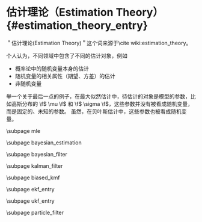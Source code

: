估计理论（Estimation Theory）{#estimation_theory_entry}
===================================================

＂估计理论(Estimation Theory)＂这个词来源于\cite wiki:estimation_theory。

个人认为，不同领域中包含了不同的估计对象，例如

- 概率论中的随机变量本身的估计
- 随机变量的相关属性（期望、方差）的估计
- 非随机变量

举一个关于最后一点的例子，在最大似然估计中，待估计的对象是模型的参数，比如高斯分布的 \f$ \mu \f$ 和 \f$ \sigma \f$，这些参数并没有被看成随机变量，而是固定的、未知的参数。
虽然，在贝叶斯估计中，这些参数也被看成随机变量。

\subpage mle

\subpage bayesian_estimation

\subpage bayesian_filter

\subpage kalman_filter

\subpage biased_kmf

\subpage ekf_entry

\subpage ukf_entry

\subpage particle_filter